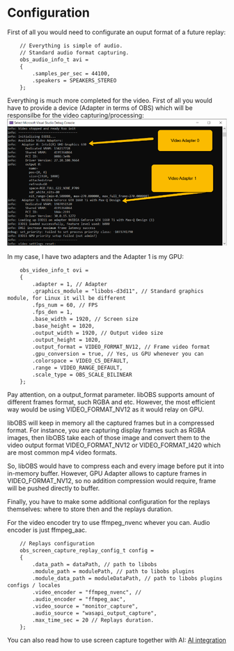 # Configuration

First of all you would need to configurate an ouput format of a future replay:
```
    // Everything is simple of audio.
    // Standard audio format capturing.
    obs_audio_info_t avi = 
    {
        .samples_per_sec = 44100,
        .speakers = SPEAKERS_STEREO
    };
```

Everything is much more completed for the video. First of all you would have to provide a device (Adapter in terms of OBS) which will be responsilbe for the video capturing/processing:
![Video adapters](/docs/assets/img/video-adapters.png)

In my case, I have two adapters and the Adapter 1 is my GPU:
```
    obs_video_info_t ovi = 
    {
        .adapter = 1, // Adapter
        .graphics_module = "libobs-d3d11", // Standard graphics module, for Linux it will be different
        .fps_num = 60, // FPS
        .fps_den = 1,
        .base_width = 1920, // Screen size
        .base_height = 1020,
        .output_width = 1920, // Output video size
        .output_height = 1020,
        .output_format = VIDEO_FORMAT_NV12, // Frame video format
        .gpu_conversion = true, // Yes, us GPU whenever you can
        .colorspace = VIDEO_CS_DEFAULT,
        .range = VIDEO_RANGE_DEFAULT,
        .scale_type = OBS_SCALE_BILINEAR
    };
```
Pay attention, on a output_format parameter. libOBS supports amount of different frames format, such RGBA and etc. However, the most efficient way would be using VIDEO_FORMAT_NV12 as it would relay on GPU. 

libOBS will keep in memory all the captured frames but in a compressed format. For instance, you are capturing display frames such as RGBA images, then libOBS take each of those image and convert them to the video output format VIDEO_FORMAT_NV12 or VIDEO_FORMAT_I420 which are most common mp4 video formats.

So, libOBS would have to compress each and every image before put it into in-memory buffer. However, GPU Adapter allows to capture frames in VIDEO_FORMAT_NV12, so no addition compression would require, frame will be pushed directly to buffer.

Finally, you have to make some additional configuration for the replays themselves: where to store then and the replays duration.

For the video encoder try to use ffmpeg_nvenc whever you can.
Audio encoder is just ffmpeg_aac.
```
    // Replays configuration
    obs_screen_capture_replay_config_t config =
    {
        .data_path = dataPath, // path to libobs
        .module_path = modulePath, // path to libobs plugins
        .module_data_path = moduleDataPath, // path to libobs plugins configs / locales
        .video_encoder = "ffmpeg_nvenc", // 
        .audio_encoder = "ffmpeg_aac",
        .video_source = "monitor_capture",
        .audio_source = "wasapi_output_capture",
        .max_time_sec = 20 // Replays duration.
    };
```

You can also read how to use screen capture together with AI:
[AI integration](/docs/ai-integration.md)